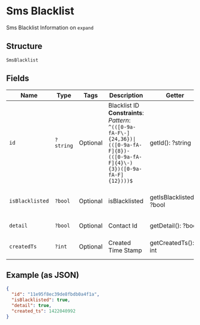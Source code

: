 
# Sms Blacklist

Sms Blacklist Information on `expand`

## Structure

`SmsBlacklist`

## Fields

| Name | Type | Tags | Description | Getter | Setter |
|  --- | --- | --- | --- | --- | --- |
| `id` | `?string` | Optional | Blacklist ID<br>**Constraints**: *Pattern*: `^(([0-9a-fA-F\-]{24,36})\|(([0-9a-fA-F]{8})-(([0-9a-fA-F]{4}\-){3})([0-9a-fA-F]{12})))$` | getId(): ?string | setId(?string id): void |
| `isBlacklisted` | `?bool` | Optional | isBlacklisted | getIsBlacklisted(): ?bool | setIsBlacklisted(?bool isBlacklisted): void |
| `detail` | `?bool` | Optional | Contact Id | getDetail(): ?bool | setDetail(?bool detail): void |
| `createdTs` | `?int` | Optional | Created Time Stamp | getCreatedTs(): ?int | setCreatedTs(?int createdTs): void |

## Example (as JSON)

```json
{
  "id": "11e95f8ec39de8fbdb0a4f1a",
  "isBlacklisted": true,
  "detail": true,
  "created_ts": 1422040992
}
```

